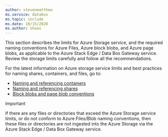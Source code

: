```yaml
---
author: stevenmatthew
ms.service: databox  
ms.topic: include
ms.date: 10/15/2020
ms.author: shaas
---
```


This section describes the limits for Azure Storage service, and the required naming conventions for Azure Files, Azure block blobs, and Azure page blobs, as applicable to the Azure Stack Edge / Data Box Gateway service. Review the storage limits carefully and follow all the recommendations.

For the latest information on Azure storage service limits and best practices for naming shares, containers, and files, go to:

- [Naming and referencing containers](/rest/api/storageservices/naming-and-referencing-containers--blobs--and-metadata)
- [Naming and referencing shares](/rest/api/storageservices/naming-and-referencing-shares--directories--files--and-metadata)
- [Block blobs and page blob conventions](/rest/api/storageservices/understanding-block-blobs--append-blobs--and-page-blobs)

> [!IMPORTANT]
> If there are any files or directories that exceed the Azure Storage service limits, or do not conform to Azure Files/Blob naming conventions, then these files or directories are not ingested into the Azure Storage via the Azure Stack Edge / Data Box Gateway service.
